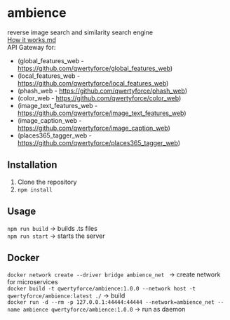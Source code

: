 # ambience
reverse image search and similarity search engine <br>
[How it works.md](https://github.com/qwertyforce/ambience/blob/main/how_it_works_search.md)  
API Gateway for: 
- (global_features_web - https://github.com/qwertyforce/global_features_web)
- (local_features_web - https://github.com/qwertyforce/local_features_web)
- (phash_web - https://github.com/qwertyforce/phash_web)
- (color_web - https://github.com/qwertyforce/color_web)
- (image_text_features_web - https://github.com/qwertyforce/image_text_features_web)
- (image_caption_web - https://github.com/qwertyforce/image_caption_web)
- (places365_tagger_web - https://github.com/qwertyforce/places365_tagger_web)

## Installation  
1. Clone the repository  
2. ```npm install```
## Usage
```npm run build```  -> builds .ts files  
```npm run start``` -> starts the server  
## Docker  
```docker network create --driver bridge ambience_net ``` -> create network for microservices  
```docker build -t qwertyforce/ambience:1.0.0 --network host -t qwertyforce/ambience:latest ./``` -> build  
```docker run -d --rm -p 127.0.0.1:44444:44444 --network=ambience_net --name ambience qwertyforce/ambience:1.0.0``` -> run as daemon


